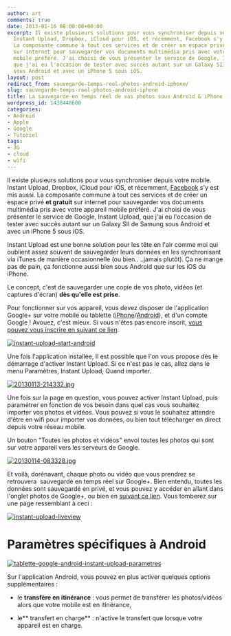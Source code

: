 ```yaml
---
author: art
comments: true
date: 2013-01-16 08:00:08+00:00
excerpt: Il existe plusieurs solutions pour vous synchroniser depuis votre mobile.
  Instant Upload, Dropbox, iCloud pour iOS, et récemment, Facebook s'y est mis aussi.
  La composante commune à tout ces services et de créer un espace privé et gratuit
  sur internet pour sauvegarder vos documents multimédia pris avec votre appareil
  mobile préféré. J'ai choisi de vous présenter le service de Google, Instant Upload,
  que j'ai eu l'occasion de tester avec succès autant sur un Galaxy SII de Samung
  sous Android et avec un iPhone 5 sous iOS.
layout: post
redirect_from: sauvegarde-temps-reel-photos-android-iphone/
slug: sauvegarde-temps-reel-photos-android-iphone
title: La sauvegarde en temps réel de vos photos sous Android & iPhone
wordpress_id: 1438448600
categories:
- Android
- Apple
- Google
- Tutoriel
tags:
- 3G
- cloud
- wifi
---
```


Il existe plusieurs solutions pour vous synchroniser depuis votre mobile. Instant Upload, Dropbox, iCloud pour iOS, et récemment, [Facebook](https://www.facebook.com/help/photosync) s'y est mis aussi. La composante commune à tout ces services et de créer un espace privé **et gratuit** sur internet pour sauvegarder vos documents multimédia pris avec votre appareil mobile préféré. J'ai choisi de vous présenter le service de Google, Instant Upload, que j'ai eu l'occasion de tester avec succès autant sur un Galaxy SII de Samung sous Android et avec un iPhone 5 sous iOS.

Instant Upload est une bonne solution pour les tête en l'air comme moi qui oublient assez souvent de sauvegarder leurs données en les synchronisant via iTunes de manière occasionnelle (ou bien.. ..jamais plutôt). Ça ne mange pas de pain, ça fonctionne aussi bien sous Android que sur les iOS du iPhone.

Le concept, c'est de sauvegarder une copie de vos photo, vidéos (et captures d'écran) **dès qu'elle est prise**.

Pour fonctionner sur vos appareil, vous devez disposer de l'application Google+ sur votre mobile ou tablette ([iPhone](http://itunes.apple.com/us/app/google/id447119634?ls=1&mt=8)/[Android](https://market.android.com/details?id=com.google.android.apps.plus)), et d'un compte Google ! Avouez, c'est mieux. Si vous n'êtes pas encore inscrit, [vous pouvez vous inscrire en suivant ce lien](https://accounts.google.com/SignUp).


[![instant-upload-start-android](https://static.irz.fr/2013/01/instant-upload-start-android.png)](https://static.irz.fr/2013/01/instant-upload-start-android.png)


Une fois l'application installée, Il est possible que l'on vous propose dès le démarrage d'activer Instant Upload. Si ce n'est pas le cas, allez dans le menu Paramètres, Instant Upload, Quand importer.


[![20130113-214332.jpg](https://static.irz.fr/2013/01/20130113-214332.jpg)](https://static.irz.fr/2013/01/20130113-214332.jpg)


Une fois sur la page en question, vous pouvez activer Instant Upload, puis paramétrer en fonction de vos besoin dans quel cas vous souhaitez importer vos photos et vidéos. Vous pouvez si vous le souhaitez attendre d'être en wifi pour importer vos données, ou bien tout télécharger en direct depuis votre réseau mobile.

Un bouton "Toutes les photos et vidéos" envoi toutes les photos qui sont sur votre appareil vers les serveurs de Google.


[![20130114-083328.jpg](https://static.irz.fr/2013/01/20130114-083328.jpg)](https://static.irz.fr/2013/01/20130114-083328.jpg)




Et voilà, dorénavant, chaque photo ou vidéo que vous prendrez se retrouvera  sauvegardé en temps réel sur Google+. Bien entendu, toutes les données sont sauvegardé en privé, et vous pouvez y accéder en allant dans l'onglet photos de Google+, ou bien en [suivant ce lien](https://plus.google.com/u/0/photos/instantupload). Vous tomberez sur une page ressemblant à ceci :




[![instant-upload-liveview](https://static.irz.fr/2013/01/instant-upload-liveview.png)](https://static.irz.fr/2013/01/instant-upload-liveview.png)





# Paramètres spécifiques à Android


[![tablette-google-android-instant-upload-parametres](https://static.irz.fr/2013/01/tablette-google-android-instant-upload-parametres.png)](https://static.irz.fr/2013/01/tablette-google-android-instant-upload-parametres.png)

Sur l'application Android, vous pouvez en plus activer quelques options supplémentaires :



	
  * le **transfère en itinérance** : vous permet de transférer les photos/vidéos alors que votre mobile est en itinérance,

	
  * le** transfert en charge** : n'active le transfert que lorsque votre appareil est en charge.


